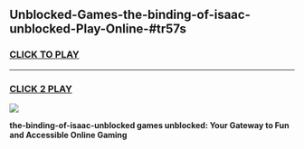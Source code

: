 
## Unblocked-Games-the-binding-of-isaac-unblocked-Play-Online-#tr57s
<h3>
<a href="https://premium.freeplayer.one?title=the-binding-of-isaac-unblocked&ref=27F">CLICK TO PLAY</a></h3>
<hr>

<h3>
<a href="https://premium.freeplayer.one?title=the-binding-of-isaac-unblocked&ref=27F">CLICK 2 PLAY</a>
  
</h3>

<a href="https://premium.freeplayer.one?title=the-binding-of-isaac-unblocked&ref=27F"><img src="https://clearcache.store/games.png"></a>


**the-binding-of-isaac-unblocked games unblocked: Your Gateway to Fun and Accessible Online Gaming**
